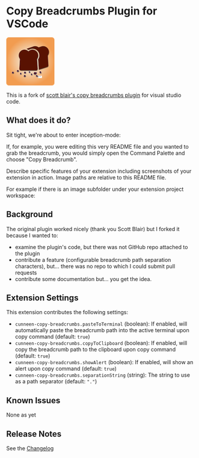 # Copy Breadcrumbs Plugin for VSCode

![icon]

This is a fork of [scott blair's copy breadcrumbs plugin][sblair] for visual studio code.

## What does it do?

Sit tight, we're about to enter inception-mode:

If, for example, you were editing this very README file and you wanted to grab the breadcrumb, you would simply open the Command Palette and choose "Copy Breadcrumb".

Describe specific features of your extension including screenshots of your extension in action. Image paths are relative to this README file.

For example if there is an image subfolder under your extension project workspace:

## Background

The original plugin worked nicely (thank you Scott Blair) but I forked it because I wanted to:

* examine the plugin's code, but there was not GitHub repo attached to the plugin
* contribute a feature (configurable breadcrumb path separation characters), but... there was no repo to which I could submit pull requests
* contribute some documentation but... you get the idea.

## Extension Settings

This extension contributes the following settings:

* `cunneen-copy-breadcrumbs.pasteToTerminal` (boolean): If enabled, will automatically paste the breadcrumb path into the active terminal upon copy command (default: `true`)
* `cunneen-copy-breadcrumbs.copyToClipboard` (boolean): If enabled, will copy the breadcrumb path to the clipboard upon copy command (default: `true`)
* `cunneen-copy-breadcrumbs.showAlert` (boolean): If enabled, will show an alert upon copy command (default: `true`)
* `cunneen-copy-breadcrumbs.separationString` (string): The string to use as a path separator (default: `"."`)

## Known Issues

None as yet

## Release Notes

See the [Changelog][changelog]

[changelog]:./CHANGELOG.md
[sblair]:https://marketplace.visualstudio.com/items?itemName=scott-blair.copy-breadcrumbs "Scott Blair's Copy Breadcrumbs Plugin"
[icon]:./assets/icon-128.png
